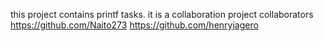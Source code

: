 this project contains printf tasks.
it is a collaboration project 
collaborators
https://github.com/Naito273
https://github.com/henryjagero
